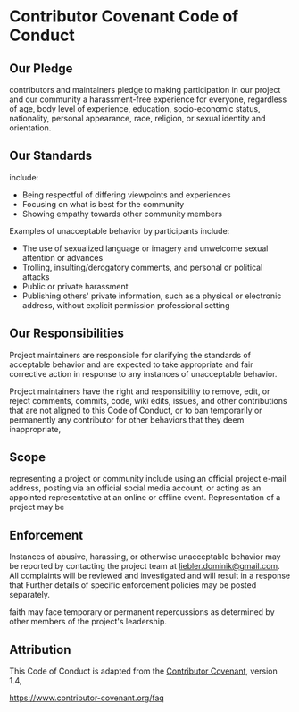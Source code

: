 # Contributor Covenant Code of Conduct

## Our Pledge
contributors and maintainers pledge to making participation in our project and
our community a harassment-free experience for everyone, regardless of age, body
level of experience, education, socio-economic status, nationality, personal
appearance, race, religion, or sexual identity and orientation.
## Our Standards

include:

* Being respectful of differing viewpoints and experiences
* Focusing on what is best for the community
* Showing empathy towards other community members

Examples of unacceptable behavior by participants include:

* The use of sexualized language or imagery and unwelcome sexual attention or
 advances
* Trolling, insulting/derogatory comments, and personal or political attacks
* Public or private harassment
* Publishing others' private information, such as a physical or electronic
 address, without explicit permission
 professional setting

## Our Responsibilities

Project maintainers are responsible for clarifying the standards of acceptable
behavior and are expected to take appropriate and fair corrective action in
response to any instances of unacceptable behavior.

Project maintainers have the right and responsibility to remove, edit, or
reject comments, commits, code, wiki edits, issues, and other contributions
that are not aligned to this Code of Conduct, or to ban temporarily or
permanently any contributor for other behaviors that they deem inappropriate,
## Scope

representing a project or community include using an official project e-mail
address, posting via an official social media account, or acting as an appointed
representative at an online or offline event. Representation of a project may be

## Enforcement

Instances of abusive, harassing, or otherwise unacceptable behavior may be
reported by contacting the project team at liebler.dominik@gmail.com. All
complaints will be reviewed and investigated and will result in a response that
Further details of specific enforcement policies may be posted separately.

faith may face temporary or permanent repercussions as determined by other
members of the project's leadership.
## Attribution
This Code of Conduct is adapted from the [Contributor Covenant][homepage], version 1.4,

[homepage]: https://www.contributor-covenant.org

https://www.contributor-covenant.org/faq

